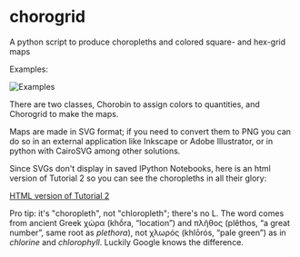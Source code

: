 # chorogrid
A python script to produce choropleths and colored square- and hex-grid maps

Examples:

![Examples](https://raw.githubusercontent.com/Prooffreader/chorogrid/master/examples.png "Examples")

There are two classes, Chorobin to assign colors to quantities, and Chorogrid to make the maps.

Maps are made in SVG format; if you need to convert them to PNG you can do so in an external application like Inkscape or Adobe Illustrator, or in python with CairoSVG among other solutions.

Since SVGs don't display in saved IPython Notebooks, here is an html version of Tutorial 2 so you can see the choropleths in all their glory:

[HTML version of Tutorial 2](http://htmlpreview.github.io/?https://raw.githubusercontent.com/Prooffreader/chorogrid/master/tutorial_2_Chorogrid.html)

Pro tip: it's "choropleth", not "chloropleth"; there's no L. The word comes from ancient Greek χώρα (khṓra, “location”) and πλῆθος (plêthos, “a great number”, same root as *plethora*), not χλωρός (khlōrós, “pale green”) as in *chlorine* and *chlorophyll*. Luckily Google knows the difference.
